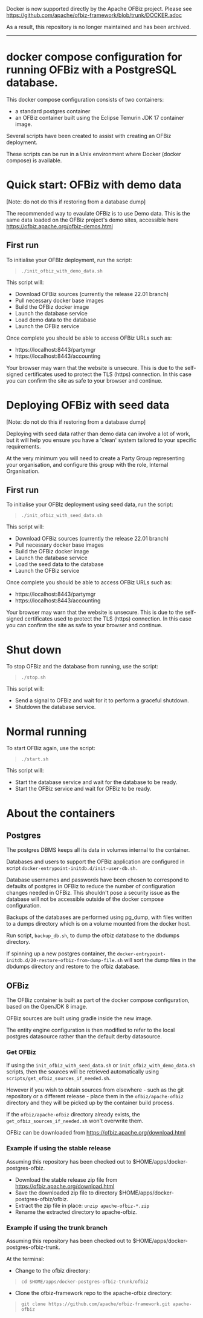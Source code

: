 Docker is now supported directly by the Apache OFBiz project. Please see https://github.com/apache/ofbiz-framework/blob/trunk/DOCKER.adoc

As a result, this repository is no longer maintained and has been archived.

---


# docker compose configuration for running OFBiz with a PostgreSQL database.

This docker compose configuration consists of two containers:

- a standard postgres container
- an OFBiz container built using the Eclipse Temurin JDK 17 container image.

Several scripts have been created to assist with creating an OFBiz deployment.

These scripts can be run in a Unix environment where Docker (docker compose) is available.

# Quick start: OFBiz with demo data

[Note: do not do this if restoring from a database dump]

The recommended way to evaulate OFBiz is to use Demo data. This is the same data loaded on the OFBiz project's demo sites, accessible here https://ofbiz.apache.org/ofbiz-demos.html

## First run

To initialise your OFBIz deployment, run the script:
>`./init_ofbiz_with_demo_data.sh`

This script will:
* Download OFBiz sources (currently the release 22.01 branch)
* Pull necessary docker base images
* Build the OFBiz docker image
* Launch the database service
* Load demo data to the database
* Launch the OFBiz service

Once complete you should be able to access OFBiz URLs such as:
- https://localhost:8443/partymgr
- https://localhost:8443/accounting

Your browser may warn that the website is unsecure. This is due to the self-signed certificates used to protect the TLS (https) connection. In this case you can confirm the site as safe to your browser and continue.


# Deploying OFBiz with seed data

[Note: do not do this if restoring from a database dump]

Deploying with seed data rather than demo data can involve a lot of work, but it will help you ensure you have a 'clean' system tailored to your specific requirements.

At the very minimum you will need to create a Party Group representing your organisation, and configure this group with the role, Internal Organisation.

## First run

To initialise your OFBIz deployment using seed data, run the script:
>`./init_ofbiz_with_seed_data.sh`

This script will:
* Download OFBiz sources (currently the release 22.01 branch)
* Pull necessary docker base images
* Build the OFBiz docker image
* Launch the database service
* Load the seed data to the database
* Launch the OFBiz service

Once complete you should be able to access OFBiz URLs such as:
- https://localhost:8443/partymgr
- https://localhost:8443/accounting

Your browser may warn that the website is unsecure. This is due to the self-signed certificates used to protect the TLS (https) connection. In this case you can confirm the site as safe to your browser and continue.

# Shut down

To stop OFBiz and the database from running, use the script:
>`./stop.sh`

This script will:
* Send a signal to OFBiz and wait for it to perform a graceful shutdown.
* Shutdown the database service.

# Normal running

To start OFBiz again, use the script:
>`./start.sh`

This script will:
* Start the database service and wait for the database to be ready.
* Start the OFBiz service and wait for OFBiz to be ready.

# About the containers

## Postgres

The postgres DBMS keeps all its data in volumes internal to the container.

Databases and users to support the OFBiz application are configured in script `docker-entrypoint-initdb.d/init-user-db.sh.`

Database usernames and passwords have been chosen to correspond to defaults
of postgres in OFBiz to reduce the number of configuration changes needed in
OFBiz. This shouldn't pose a security issue as the database will not be
accessible outside of the docker compose configuration.

Backups of the databases are performed using pg_dump, with files written to
a dumps directory which is on a volume mounted from the docker host.

Run script, `backup_db.sh`, to dump the ofbiz database to the dbdumps directory.

If spinning up a new postgres container, the `docker-entrypoint-initdb.d/20-restore-ofbiz-from-dump-file.sh`
will sort the dump files in the dbdumps directory and restore to the ofbiz database.

## OFBiz

The OFBiz container is built as part of the docker compose configuration, based on the OpenJDK 8 image.

OFBiz sources are built using gradle inside the new image.

The entity engine configuration is then modified to refer to the
local postgres datasource rather than the default derby datasource.

### Get OFBiz

If using the `init_ofbiz_with_seed_data.sh` or `init_ofbiz_with_demo_data.sh` scripts, then the sources will be retrieved automatically using
`scripts/get_ofbiz_sources_if_needed.sh`.

However if you wish to obtain sources from elsewhere - such as the git repository or a different release - place them in the `ofbiz/apache-ofbiz`
directory and they will be picked up by the container build process.

If the `ofbiz/apache-ofbiz` directory already exists, the `get_ofbiz_sources_if_needed.sh` won't overwrite them. 

OFBiz can be downloaded from https://ofbiz.apache.org/download.html

### Example if using the stable release

Assuming this repository has been checked out to $HOME/apps/docker-postgres-ofbiz.

- Download the stable release zip file from https://ofbiz.apache.org/download.html
- Save the downloaded zip file to directory $HOME/apps/docker-postgres-ofbiz/ofbiz.
- Extract the zip file in place: `unzip apache-ofbiz-*.zip`
- Rename the extracted directory to apache-ofbiz.

### Example if using the trunk branch

Assuming this repository has been checked out to $HOME/apps/docker-postgres-ofbiz-trunk.

At the terminal:

- Change to the ofbiz directory: 
> `cd $HOME/apps/docker-postgres-ofbiz-trunk/ofbiz`
- Clone the ofbiz-framework repo to the apache-ofbiz directory:
> `git clone https://github.com/apache/ofbiz-framework.git apache-ofbiz`
